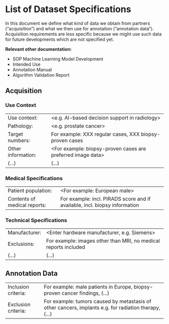 # List of Dataset Specifications

In this document we define what kind of data we obtain from partners (“acquisition”) and what we then use for annotation (“annotation data”).
Acquisition requirements are less specific because we might use such data for future developments which are not specified yet.

**Relevant other documentation:**

* SOP Machine Learning Model Development
* Intended Use
* Annotation Manual
* Algorithm Validation Report

## Acquisition

### Use Context

|                    |                                                                                 |
| ------------------ | ------------------------------------------------------------------------------- |
| Use context:       | \<e.g. AI-based decision support in radiology>                                  |
| Pathology:         | \<e.g. prostate cancer>                                                         |
| Target numbers:    | For example: XXX regular cases, XXX biopsy-proven cases                         |
| Other information: | \<For example: biopsy-proven cases are preferred image data>                    |
| (...)              | (...)                                                                           |

### Medical Specifications

|                              |                                                                            |
| ---------------------------- | -------------------------------------------------------------------------- |
| Patient population:          | \<For example: European male>                                              |
| Contents of medical reports: | For example: incl. PIRADS score and if available, incl. biopsy information |

### Technical Specifications

|               |                                                                 |
| ------------- | --------------------------------------------------------------- |
| Manufacturer: | \<Enter hardware manufacturer, e.g. Siemens>                    |
| Exclusions:   | For example: images other than MRI, no medical reports included |
| (...)         | (...)                                                           |

## Annotation Data

|                     |                                                                                                       |
| ------------------- | ----------------------------------------------------------------------------------------------------- |
| Inclusion criteria: | For example: male patients in Europe, biopsy-proven cancer findings, (...)                            |
| Exclusion criteria: | For example: tumors caused by metastasis of other cancers, implants e.g. for radiation therapy, (...) |
